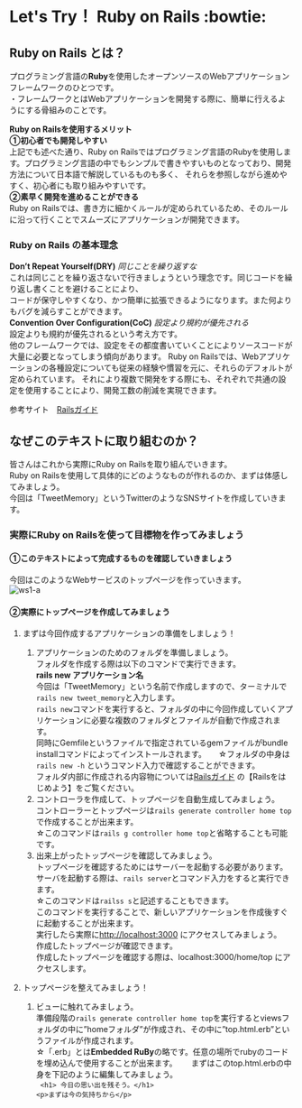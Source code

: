 # Let's Try！ Ruby on Rails :bowtie:
## Ruby on Rails とは？
プログラミング言語の**Ruby**を使用したオープンソースのWebアプリケーションフレームワークのひとつです。   
・フレームワークとはWebアプリケーションを開発する際に、簡単に行えるようにする骨組みのことです。  

**Ruby on Railsを使用するメリット**  
**①初心者でも開発しやすい**  
上記でも述べた通り、Ruby on Railsではプログラミング言語のRubyを使用します。プログラミング言語の中でもシンプルで書きやすいものとなっており、開発方法について日本語で解説しているものも多く、
それらを参照しながら進めやすく、初心者にも取り組みやすいです。  
**②素早く開発を進めることができる**  
Ruby on Railsでは、書き方に細かくルールが定められているため、そのルールに沿って行くことでスムーズにアプリケーションが開発できます。

### Ruby on Rails の基本理念
**Don’t Repeat Yourself(DRY)** *同じことを繰り返すな*  
これは同じことを繰り返さないで行きましょうという理念です。同じコードを繰り返し書くことを避けることにより、  
コードが保守しやすくなり、かつ簡単に拡張できるようになります。また何よりもバグを減らすことができます。  
**Convention Over Configuration(CoC)** *設定より規約が優先される*  
設定よりも規約が優先されるという考え方です。  
他のフレームワークでは、設定をその都度書いていくことによりソースコードが大量に必要となってしまう傾向があります。
Ruby on Railsでは、Webアプリケーションの各種設定についても従来の経験や慣習を元に、それらのデフォルトが定められています。
それにより複数で開発をする際にも、それぞれで共通の設定を使用することにより、開発工数の削減を実現できます。

参考サイト　[Railsガイド](https://railsguides.jp/)


## なぜこのテキストに取り組むのか？
皆さんはこれから実際にRuby on Railsを取り組んでいきます。  
Ruby on Railsを使用して具体的にどのようなものが作れるのか、まずは体感してみましょう。  
今回は「TweetMemory」というTwitterのようなSNSサイトを作成していきます。  

### 実際にRuby on Railsを使って目標物を作ってみましょう
#### ①このテキストによって完成するものを確認していきましょう
今回はこのようなWebサービスのトップページを作っていきます。   
![ws1-a](https://user-images.githubusercontent.com/64009174/80331023-e1486c00-8881-11ea-9aad-7e8a4d9b7e11.png)


#### ②実際にトップページを作成してみましょう
1. まずは今回作成するアプリケーションの準備をしましょう！  
   1. アプリケーションのためのフォルダを準備しましょう。  
    フォルダを作成する際は以下のコマンドで実行できます。  
    __rails new アプリケーション名__  
    今回は「TweetMemory」という名前で作成しますので、ターミナルで`rails new tweet_memory`と入力します。  
    `rails new`コマンドを実行すると、フォルダの中に今回作成していくアプリケーションに必要な複数のフォルダとファイルが自動で作成されます。  
    同時にGemfileというファイルで指定されているgemファイルがbundle installコマンドによってインストールされます。    　
    ☆フォルダの中身は `rails new -h` というコマンド入力で確認することができます。  
     フォルダ内部に作成される内容物については[Railsガイド](https://railsguides.jp/) の【Railsをはじめよう】をご覧ください。  
   1. コントローラを作成して、トップページを自動生成してみましょう。  
      コントローラーとトップページは`rails generate controller home top`で作成することが出来ます。    
      ☆このコマンドは`rails g controller home top`と省略することも可能です。
   1. 出来上がったトップページを確認してみましょう。  
      トップページを確認するためにはサーバーを起動する必要があります。  
      サーバを起動する際は、`rails server`とコマンド入力をすると実行できます。  
      ☆このコマンドは`railss s`と記述することもできます。  
      このコマンドを実行することで、新しいアプリケーションを作成後すぐに起動することが出来ます。  
      実行したら実際に[http://localhost:3000](http://localhost:3000) にアクセスしてみましょう。  
      作成したトップページが確認できます。  
      作成したトップページを確認する際は、localhost:3000/home/top にアクセスします。  
            
1. トップページを整えてみましょう！  
   1. ビューに触れてみましょう。  
     準備段階の`rails generate controller home top`を実行するとviewsフォルダの中に”homeフォルダ”が作成され、その中に”top.html.erb”というファイルが作成されます。  
     ☆「.erb」とは**Embedded RuBy**の略です。任意の場所でrubyのコードを埋め込んで使用することが出来ます。　　
     まずはこのtop.html.erbの中身を下記のように編集してみましょう。  
     ` <h1> 今日の思い出を残そう。</h1>`    
         `<p>まずは今の気持ちから</p>`
    
